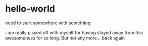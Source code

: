 # hello-world
need to start somewhere with something


i am really pissed off with myself for having stayed away from this awesomeness for so long. But not any more...
back again
